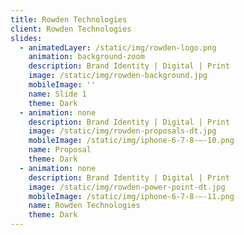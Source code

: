 ```yaml
---
title: Rowden Technologies
client: Rowden Technologies
slides:
  - animatedLayer: /static/img/rowden-logo.png
    animation: background-zoom
    description: Brand Identity | Digital | Print
    image: /static/img/rowden-background.jpg
    mobileImage: ''
    name: Slide 1
    theme: Dark
  - animation: none
    description: Brand Identity | Digital | Print
    image: /static/img/rowden-proposals-dt.jpg
    mobileImage: /static/img/iphone-6-7-8-–-10.png
    name: Proposal
    theme: Dark
  - animation: none
    description: Brand Identity | Digital | Print
    image: /static/img/rowden-power-point-dt.jpg
    mobileImage: /static/img/iphone-6-7-8-–-11.png
    name: Rowden Technologies
    theme: Dark
---
```


